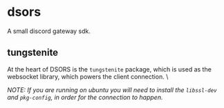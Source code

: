 # dsors

A small discord gateway sdk. 

## tungstenite
At the heart of DSORS is the `tungstenite` package, which is used as the websocket library, which powers the client connection. \

*NOTE: If you are running on ubuntu you will need to install the `libssl-dev` and `pkg-config`, in order for the connection to happen.*
